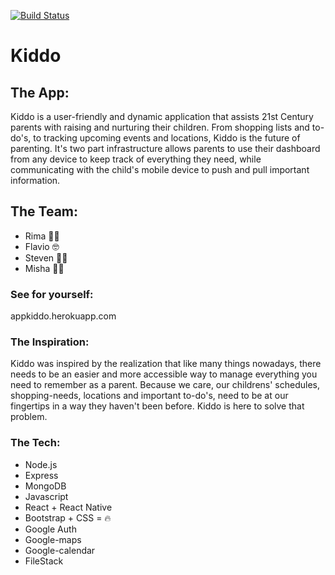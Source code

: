 [![Build Status](https://travis-ci.org/VolkRiot/Kiddo.svg?branch=master)](https://travis-ci.org/VolkRiot/Kiddo)

# Kiddo

## The App: 
  Kiddo is a user-friendly and dynamic application that assists 21st Century parents with raising and nurturing their children. From shopping lists and to-do's, to tracking upcoming events and locations, Kiddo is the future of parenting. It's two part infrastructure allows parents to use their dashboard from any device to keep track of everything they need, while communicating with the child's mobile device to push and pull important information. 

## The Team:
  - Rima 🙋🏻
  - Flavio 🤓
  - Steven 🏃🏻
  - Misha 👮🏻

### See for yourself:
appkiddo.herokuapp.com

### The Inspiration:
  Kiddo was inspired by the realization that like many things nowadays, there needs to be an easier and more accessible way to manage everything you need to remember as a parent. Because we care, our childrens' schedules, shopping-needs, locations and important to-do's, need to be at our fingertips in a way they haven't been before. Kiddo is here to solve that problem. 

### The Tech:
  * Node.js 
  * Express
  * MongoDB
  * Javascript
  * React + React Native
  * Bootstrap + CSS = 🔥
  * Google Auth
  * Google-maps
  * Google-calendar
  * FileStack
  

